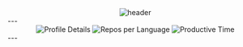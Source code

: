<div style="text-align: center;">
    <img src="https://capsule-render.vercel.app/api?type=waving&color=gradient&height=256&section=header&fontSize=75&animation=fadeIn&fontAlignY=38" alt="header" />
</div>
---
<div style="text-align: center;">
    <img src="http://github-profile-summary-cards.vercel.app/api/cards/profile-details?username=kazaxx&theme=nightowl" alt="Profile Details" />
    <img src="http://github-profile-summary-cards.vercel.app/api/cards/repos-per-language?username=kazaxx&theme=nightowl" alt="Repos per Language" />
    <img src="http://github-profile-summary-cards.vercel.app/api/cards/productive-time?username=kazaxx&theme=nightowl&utcOffset=8" alt="Productive Time" />
</div>
---
